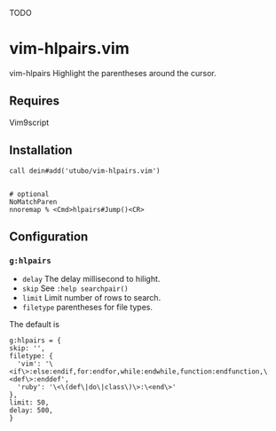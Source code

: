 TODO

# vim-hlpairs.vim

vim-hlpairs Highlight the parentheses around the cursor.

## Requires

Vim9script

## Installation

```vim
call dein#add('utubo/vim-hlpairs.vim')


# optional
NoMatchParen
nnoremap % <Cmd>hlpairs#Jump()<CR>
```

## Configuration

### `g:hlpairs`

- `delay` The delay millisecond to hilight.
- `skip` See `:help searchpair()`
- `limit` Limit number of rows to search.
- `filetype` parentheses for file types.

The default is
```vimscript
g:hlpairs = {
skip: '',
filetype: {
  'vim': '\<if\>:else:endif,for:endfor,while:endwhile,function:endfunction,\<def\>:enddef',
  'ruby': '\<\(def\|do\|class\)\>:\<end\>'
},
limit: 50,
delay: 500,
}
```

